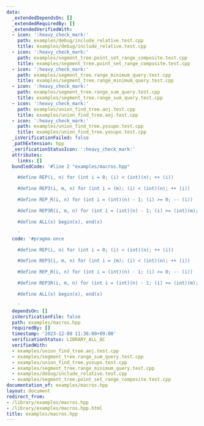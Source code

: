 ```yaml
---
data:
  _extendedDependsOn: []
  _extendedRequiredBy: []
  _extendedVerifiedWith:
  - icon: ':heavy_check_mark:'
    path: examples/debug/include_relative.test.cpp
    title: examples/debug/include_relative.test.cpp
  - icon: ':heavy_check_mark:'
    path: examples/segment_tree.point_set_range_composite.test.cpp
    title: examples/segment_tree.point_set_range_composite.test.cpp
  - icon: ':heavy_check_mark:'
    path: examples/segment_tree.range_minimum_query.test.cpp
    title: examples/segment_tree.range_minimum_query.test.cpp
  - icon: ':heavy_check_mark:'
    path: examples/segment_tree.range_sum_query.test.cpp
    title: examples/segment_tree.range_sum_query.test.cpp
  - icon: ':heavy_check_mark:'
    path: examples/union_find_tree.aoj.test.cpp
    title: examples/union_find_tree.aoj.test.cpp
  - icon: ':heavy_check_mark:'
    path: examples/union_find_tree.yosupo.test.cpp
    title: examples/union_find_tree.yosupo.test.cpp
  _isVerificationFailed: false
  _pathExtension: hpp
  _verificationStatusIcon: ':heavy_check_mark:'
  attributes:
    links: []
  bundledCode: '#line 2 "examples/macros.hpp"

    #define REP(i, n) for (int i = 0; (i) < (int)(n); ++ (i))

    #define REP3(i, m, n) for (int i = (m); (i) < (int)(n); ++ (i))

    #define REP_R(i, n) for (int i = (int)(n) - 1; (i) >= 0; -- (i))

    #define REP3R(i, m, n) for (int i = (int)(n) - 1; (i) >= (int)(m); -- (i))

    #define ALL(x) begin(x), end(x)

    '
  code: '#pragma once

    #define REP(i, n) for (int i = 0; (i) < (int)(n); ++ (i))

    #define REP3(i, m, n) for (int i = (m); (i) < (int)(n); ++ (i))

    #define REP_R(i, n) for (int i = (int)(n) - 1; (i) >= 0; -- (i))

    #define REP3R(i, m, n) for (int i = (int)(n) - 1; (i) >= (int)(m); -- (i))

    #define ALL(x) begin(x), end(x)

    '
  dependsOn: []
  isVerificationFile: false
  path: examples/macros.hpp
  requiredBy: []
  timestamp: '2023-12-08 11:36:08+09:00'
  verificationStatus: LIBRARY_ALL_AC
  verifiedWith:
  - examples/union_find_tree.aoj.test.cpp
  - examples/segment_tree.range_sum_query.test.cpp
  - examples/union_find_tree.yosupo.test.cpp
  - examples/segment_tree.range_minimum_query.test.cpp
  - examples/debug/include_relative.test.cpp
  - examples/segment_tree.point_set_range_composite.test.cpp
documentation_of: examples/macros.hpp
layout: document
redirect_from:
- /library/examples/macros.hpp
- /library/examples/macros.hpp.html
title: examples/macros.hpp
---
```

